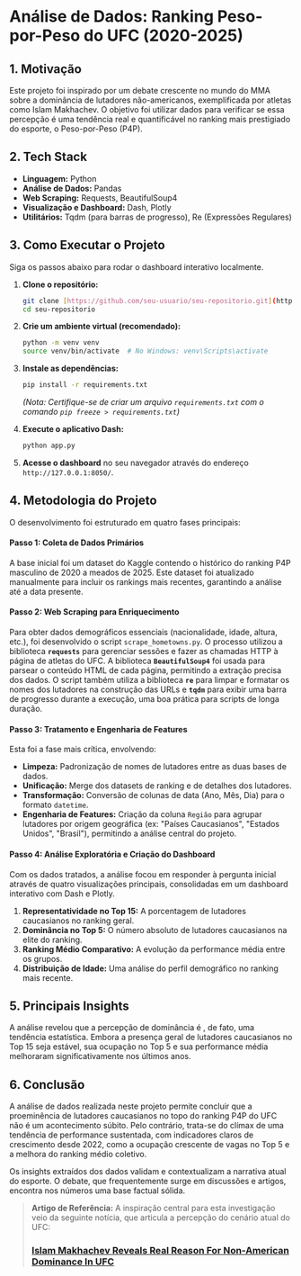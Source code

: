 # Análise de Dados: Ranking Peso-por-Peso do UFC (2020-2025)

## 1. Motivação

Este projeto foi inspirado por um debate crescente no mundo do MMA sobre a dominância de lutadores não-americanos, exemplificada por atletas como Islam Makhachev. O objetivo foi utilizar dados para verificar se essa percepção é uma tendência real e quantificável no ranking mais prestigiado do esporte, o Peso-por-Peso (P4P).

## 2. Tech Stack

* **Linguagem:** Python
* **Análise de Dados:** Pandas
* **Web Scraping:** Requests, BeautifulSoup4
* **Visualização e Dashboard:** Dash, Plotly
* **Utilitários:** Tqdm (para barras de progresso), Re (Expressões Regulares)

## 3. Como Executar o Projeto

Siga os passos abaixo para rodar o dashboard interativo localmente.

1.  **Clone o repositório:**
    ```bash
    git clone [https://github.com/seu-usuario/seu-repositorio.git](https://github.com/seu-usuario/seu-repositorio.git)
    cd seu-repositorio
    ```

2.  **Crie um ambiente virtual (recomendado):**
    ```bash
    python -m venv venv
    source venv/bin/activate  # No Windows: venv\Scripts\activate
    ```

3.  **Instale as dependências:**
    ```bash
    pip install -r requirements.txt
    ```
    *(Nota: Certifique-se de criar um arquivo `requirements.txt` com o comando `pip freeze > requirements.txt`)*

4.  **Execute o aplicativo Dash:**
    ```bash
    python app.py
    ```

5.  **Acesse o dashboard** no seu navegador através do endereço `http://127.0.0.1:8050/`.

## 4. Metodologia do Projeto

O desenvolvimento foi estruturado em quatro fases principais:

#### Passo 1: Coleta de Dados Primários
A base inicial foi um dataset do Kaggle contendo o histórico do ranking P4P masculino de 2020 a meados de 2025. Este dataset foi atualizado manualmente para incluir os rankings mais recentes, garantindo a análise até a data presente.

#### Passo 2: Web Scraping para Enriquecimento
Para obter dados demográficos essenciais (nacionalidade, idade, altura, etc.), foi desenvolvido o script `scrape_hometowns.py`. O processo utilizou a biblioteca **`requests`** para gerenciar sessões e fazer as chamadas HTTP à página de atletas do UFC. A biblioteca **`BeautifulSoup4`** foi usada para parsear o conteúdo HTML de cada página, permitindo a extração precisa dos dados. O script também utiliza a biblioteca **`re`** para limpar e formatar os nomes dos lutadores na construção das URLs e **`tqdm`** para exibir uma barra de progresso durante a execução, uma boa prática para scripts de longa duração.

#### Passo 3: Tratamento e Engenharia de Features
Esta foi a fase mais crítica, envolvendo:
* **Limpeza:** Padronização de nomes de lutadores entre as duas bases de dados.
* **Unificação:** Merge dos datasets de ranking e de detalhes dos lutadores.
* **Transformação:** Conversão de colunas de data (Ano, Mês, Dia) para o formato `datetime`.
* **Engenharia de Features:** Criação da coluna `Região` para agrupar lutadores por origem geográfica (ex: "Países Caucasianos", "Estados Unidos", "Brasil"), permitindo a análise central do projeto.

#### Passo 4: Análise Exploratória e Criação do Dashboard
Com os dados tratados, a análise focou em responder à pergunta inicial através de quatro visualizações principais, consolidadas em um dashboard interativo com Dash e Plotly.
1.  **Representatividade no Top 15:** A porcentagem de lutadores caucasianos no ranking geral.
2.  **Dominância no Top 5:** O número absoluto de lutadores caucasianos na elite do ranking.
3.  **Ranking Médio Comparativo:** A evolução da performance média entre os grupos.
4.  **Distribuição de Idade:** Uma análise do perfil demográfico no ranking mais recente.

## 5. Principais Insights
A análise revelou que a percepção de dominância é , de fato, uma tendência estatística. Embora a presença geral de lutadores caucasianos no Top 15 seja estável, sua ocupação no Top 5 e sua performance média melhoraram significativamente nos últimos anos.

## 6. Conclusão

A análise de dados realizada neste projeto permite concluir que a proeminência de lutadores caucasianos no topo do ranking P4P do UFC não é um acontecimento súbito. Pelo contrário, trata-se do clímax de uma tendência de performance sustentada, com indicadores claros de crescimento desde 2022, como a ocupação crescente de vagas no Top 5 e a melhora do ranking médio coletivo.

Os insights extraídos dos dados validam e contextualizam a narrativa atual do esporte. O debate, que frequentemente surge em discussões e artigos, encontra nos números uma base factual sólida.

> **Artigo de Referência:** A inspiração central para esta investigação veio da seguinte notícia, que articula a percepção do cenário atual do UFC:
>
> ### [**Islam Makhachev Reveals Real Reason For Non-American Dominance In UFC**](https://www.yardbarker.com/general_sports/articles/islam_makhachev_reveals_real_reason_for_non_american_dominanceinufc/s1_17325_42635261)








